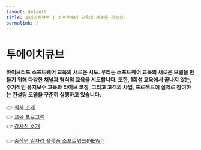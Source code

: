 ```yaml
---
layout: default
title: 투에이치큐브 | 소프트웨어 교육의 새로운 가능성.
permalink: /
---
```


# 투에이치큐브

**하이브리드 소프트웨어 교육의 새로운 시도. 우리는 소프트웨어 교육의 새로운 모델을 만들기 위해 다양한 채널과 형식의 교육을 시도합니다. 또한, 1회성 교육에서 끝나지 않는, 주기적인 유지보수 교육과 라이브 코칭, 그리고 고객의 사업, 프로젝트에 실제로 참여하는 컨설팅 모델을 꾸준히 실행하고 있습니다.**


👉 [회사 소개](about.md)  
👉 [교육 프로그램](programs.md)  
👉 [강사진 소개](teams.md) 

👉 [중장년 일자리 플랫폼 소프트워크(NEW!)](https://2hlearn.com/softwalk/)
